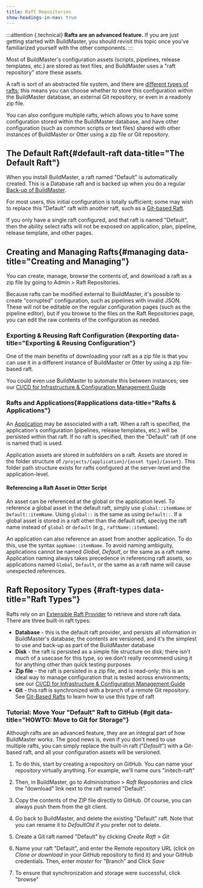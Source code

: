 ```yaml
---
title: Raft Repositories
show-headings-in-nav: true
---
```


:::attention {.technical}
**Rafts are an advanced feature.** If you are just getting started with BuildMaster, you should revisit this topic once you've familiarized yourself with the other components.
:::

Most of BuildMaster's configuration assets (scripts, pipelines, release templates, etc.) are stored as text files,  and BuildMaster uses a "raft repository" store these assets. 

A raft is sort of an abstracted file system, and there are [different types of rafts](#raft-types); this means you can choose whether to store this configuration within the BuildMaster database, an external Git repository, or even in a readonly zip file.

You can also configure multiple rafts, which allows you to have some configuration stored within the BuildMaster database, and have other configuration (such as common scripts or text files) shared with other instances of BuildMaster or Otter using a zip file or Git repository.

## The Default Raft{#default-raft data-title="The Default Raft"}

When you install BuildMaster, a raft named "Default" is automatically created. This is a Database raft and is backed up when you do a regular [Back-up of BuildMaster](/docs/buildmaster/installation-and-maintenance/backing-up).

For most users, this initial configuration is totally sufficient; some may wish to replace this "Default" raft with another raft, such as a [Git-based Raft](#git).

If you only have a single raft configured, and that raft is named "Default", then the ability select rafts will not be exposed on application, plan, pipeline, release template, and other pages.

## Creating and Managing Rafts{#managing data-title="Creating and Managing"}

You can create, manage, browse the contents of, and download a raft as a zip file by going to Admin > Raft Repositories.

Because rafts can be modified external to BuildMaster, it's possible to create "corrupted" configuration, such as pipelines with invalid JSON. These will not be editable on the regular configuration pages (such as the pipeline editor), but if you browse to the files on the Raft Repositories page, you can edit the raw contents of the configuration as needed. 

### Exporting & Reusing Raft Configuration {#exporting data-title="Exporting & Reusing Configuration"}

One of the main benefits of downloading your raft as a zip file is that you can use it in a different instance of BuildMaster or Otter by using a zip file-based raft.

You could even use BuildMaster to automate this between instances; see our [CI/CD for Infrastructure & Configuration Management Guide](https://inedo.com/support/whitepapers/ci-cd-infrastructure-config-mgmt)

### Rafts and Applications{#applications data-title="Rafts & Applications"}

An [Application](/docs/buildmaster/applications/concepts) may be associated with a raft. When a raft is specified, the application's configuration (pipelines, release templates, etc.) will be persisted within that raft. If no raft is specified, then the "Default" raft (if one is named that) is used.

Application assets are stored in subfolders on a raft.  Assets are stored in the folder structure of `/projects/{application}/{asset type}/{asset}`.  This folder path structure exists for rafts configured at the server-level and the application-level.

#### Referencing a Raft Asset in Otter Script

An asset can be referenced at the global or the application level.  To reference a global asset in the default raft, simply use `global::itemName` or `Default::itemName`.  Using `global::` is the same as using `Default::`.  If a global asset is stored in a raft other than the default raft, speciyg the raft name instead of `global` or `default` (e.g., `raftName::itemName`).

An application can also reference an asset from another application.  To do this, use the syntax `appName::itemName`.  To avoid naming ambiguity, applications cannot be named _Global_, _Default_, or the same as a raft name.  Application naming always takes precedence in referencing raft assets, so applications named `Global`, `Default`, or the same as a raft name will cause unexpected references.

## Raft Repository Types {#raft-types data-title="Raft Types"}

Rafts rely on an [Extensible Raft Provider](../administration/extensions) to retrieve and store raft data. There are three built-in raft types:

- **Database** - this is the default raft provider, and persists all information in BuildMaster's database; the contents are versioned, and it's the simplest to use and back-up as part of the BuildMaster database
- **Disk** - the raft is persisted as a simple file structure on disk; there isn't much of a usecase for this type, so we don't really recommend using it for anything other than quick testing purposes
- **Zip file** - the raft is persisted in a zip file, and is read-only; this is an ideal way to manage configuration that is tested across environments; see our [CI/CD for Infrastructure & Configuration Management Guide](https://inedo.com/support/whitepapers/ci-cd-infrastructure-config-mgmt)
- **Git** - this raft is synchronized with a branch of a remote Git repository. See [Git-Based Rafts](rafts/git-rafts) to learn how to use this type of raft

### Tutorial: Move Your "Default" Raft to GitHub {#git data-title="HOWTO: Move to Git for Storage"}
Although rafts are an advanced feature, they are an integral part of how BuildMaster works. The good news is, even if you don't need to use multiple rafts, you can simply replace the built-in raft ("*Default*") with a Git-based raft, and all your configuration assets will be versioned.

1. To do this, start by creating a repository on GitHub. You can name your repository virtually anything. For example, we'll name ours "initech-raft"

2. Then, in BuildMaster, go to *Administration* > *Raft Repositories* and click the "download" link next to the raft named "Default".

3. Copy the contents of the ZIP file directly to GitHub. Of course, you can always push them from the git client.

4. Go back to BuildMaster, and delete the existing "Default" raft. Note that you can rename it to *DefaultOld* if you prefer not to delete.

5. Create a Git raft named "Default" by clicking *Create Raft* > *Git*

6. Name your raft "Default", and enter the Remote repository URL (click on *Clone or download* in your GitHub repository to find it) and your GitHub credentials. Then, enter *master* for "Branch" and Click *Save*

7. To ensure that synchronization and storage were successful, click "browse"

